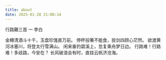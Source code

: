 ```yaml
---
title: about
date: 2025-01-28 21:08:14
---
```

行路難三首 一 李白

金樽清酒斗十千，玉盘珍馐直万前。
停杯投箸不能食，拔剑四顾心茫然。
欲渡黄河冰塞川，将登太行雪满山。
闲来垂钓碧溪上，忽复乘舟梦日边。
行路难！行路难！多歧路，今安在？
长风破浪会有时，直挂云帆济沧海。
